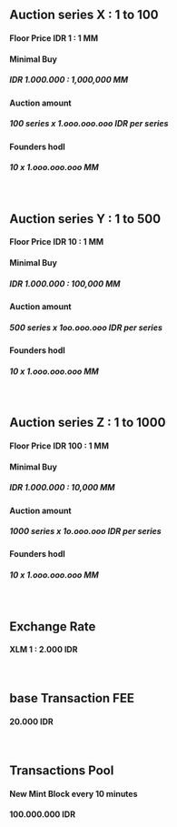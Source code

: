 ##    Auction series X :  1 to 100
####  Floor Price IDR 1 : 1 MM
####  Minimal Buy 
##### IDR 1.000.000 : 1,000,000 MM
####  Auction amount 
##### 100 series x 1.ooo.ooo.ooo IDR per series
####  Founders hodl 
##### 10 x 1.ooo.ooo.ooo MM


<br />


##    Auction series Y :  1 to 500
####  Floor Price IDR 10 : 1 MM
####  Minimal Buy 
##### IDR 1.000.000 : 100,000 MM
####  Auction amount 
##### 500 series x 1oo.ooo.ooo IDR per series
####  Founders hodl 
##### 10 x 1.ooo.ooo.ooo MM


<br />


##    Auction series Z :  1 to 1000
####  Floor Price IDR 100 : 1 MM
####  Minimal Buy 
##### IDR 1.000.000 : 10,000 MM
####  Auction amount 
##### 1000 series x 1o.ooo.ooo IDR per series
####  Founders hodl 
##### 10 x 1.ooo.ooo.ooo MM


<br />


##    Exchange Rate
####  XLM 1 : 2.000 IDR


<br />


##    base Transaction FEE
####  20.000 IDR


<br />


##    Transactions Pool 
####  New Mint Block every 10 minutes
####  100.000.000 IDR

